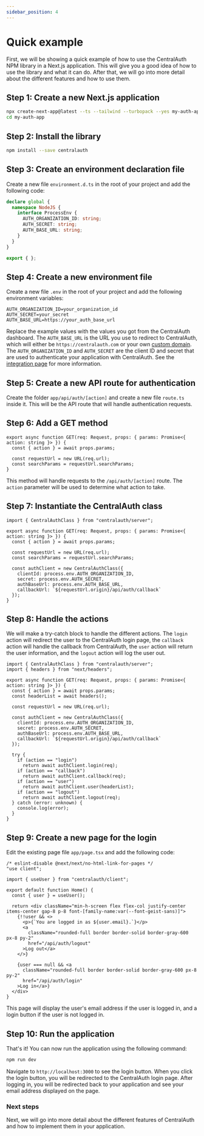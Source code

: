 ```yaml
---
sidebar_position: 4
---
```


# Quick example

First, we will be showing a quick example of how to use the CentralAuth NPM library in a Next.js application. This will give you a good idea of how to use the library and what it can do. After that, we will go into more detail about the different features and how to use them.

## Step 1: Create a new Next.js application

```bash
npx create-next-app@latest --ts --tailwind --turbopack --yes my-auth-app
cd my-auth-app
```

## Step 2: Install the library

```bash
npm install --save centralauth
```

## Step 3: Create an environment declaration file

Create a new file `environment.d.ts` in the root of your project and add the following code:

```typescript
declare global {
  namespace NodeJS {
    interface ProcessEnv {
      AUTH_ORGANIZATION_ID: string;
      AUTH_SECRET: string;
      AUTH_BASE_URL: string;
    }
  }
}

export { };
```

## Step 4: Create a new environment file

Create a new file `.env` in the root of your project and add the following environment variables:

```env
AUTH_ORGANIZATION_ID=your_organization_id
AUTH_SECRET=your_secret
AUTH_BASE_URL=https://your_auth_base_url
```
Replace the example values with the values you got from the CentralAuth dashboard. The `AUTH_BASE_URL` is the URL you use to redirect to CentralAuth, which will either be `https://centralauth.com` or your own [custom domain](/admin/dashboard/organization/settings#custom-domains). The `AUTH_ORGANIZATION_ID` and `AUTH_SECRET` are the client ID and secret that are used to authenticate your application with CentralAuth. See the [integration page](/admin/dashboard/organization/integration) for more information.

## Step 5: Create a new API route for authentication

Create the folder `app/api/auth/[action]` and create a new file `route.ts` inside it. This will be the API route that will handle authentication requests.

## Step 6: Add a GET method

```tsx
export async function GET(req: Request, props: { params: Promise<{ action: string }> }) {
  const { action } = await props.params;

  const requestUrl = new URL(req.url);
  const searchParams = requestUrl.searchParams;
}
```

This method will handle requests to the `/api/auth/[action]` route. The `action` parameter will be used to determine what action to take.

## Step 7: Instantiate the CentralAuth class

```tsx
import { CentralAuthClass } from "centralauth/server";

export async function GET(req: Request, props: { params: Promise<{ action: string }> }) {
  const { action } = await props.params;
  
  const requestUrl = new URL(req.url);
  const searchParams = requestUrl.searchParams;

  const authClient = new CentralAuthClass({
    clientId: process.env.AUTH_ORGANIZATION_ID,
    secret: process.env.AUTH_SECRET,
    authBaseUrl: process.env.AUTH_BASE_URL,
    callbackUrl: `${requestUrl.origin}/api/auth/callback`
  });
}
```

## Step 8: Handle the actions

We will make a try-catch block to handle the different actions. The `login` action will redirect the user to the CentralAuth login page, the `callback` action will handle the callback from CentralAuth, the `user` action will return the user information, and the `logout` action will log the user out.

```tsx
import { CentralAuthClass } from "centralauth/server";
import { headers } from "next/headers";

export async function GET(req: Request, props: { params: Promise<{ action: string }> }) {
  const { action } = await props.params;
  const headerList = await headers();
  
  const requestUrl = new URL(req.url);

  const authClient = new CentralAuthClass({
    clientId: process.env.AUTH_ORGANIZATION_ID,
    secret: process.env.AUTH_SECRET,
    authBaseUrl: process.env.AUTH_BASE_URL,
    callbackUrl: `${requestUrl.origin}/api/auth/callback`
  });

  try {
    if (action == "login")
      return await authClient.login(req);
    if (action == "callback")
      return await authClient.callback(req);
    if (action == "user")
      return await authClient.user(headerList);
    if (action == "logout")
      return await authClient.logout(req);
  } catch (error: unknown) {
    console.log(error);
  }
}
```

## Step 9: Create a new page for the login

Edit the existing page file `app/page.tsx` and add the following code:

```tsx
/* eslint-disable @next/next/no-html-link-for-pages */
"use client";

import { useUser } from "centralauth/client";

export default function Home() {
  const { user } = useUser();

  return <div className="min-h-screen flex flex-col justify-center items-center gap-8 p-8 font-[family-name:var(--font-geist-sans)]">
    {!!user && <>
      <p>{`You are logged in as ${user.email}.`}</p>
      <a
        className="rounded-full border border-solid border-gray-600 px-8 py-2"
        href="/api/auth/logout"
      >Log out</a>
    </>}

    {user === null && <a
      className="rounded-full border border-solid border-gray-600 px-8 py-2"
      href="/api/auth/login"
    >Log in</a>}
  </div>
}
```

This page will display the user's email address if the user is logged in, and a login button if the user is not logged in.

## Step 10: Run the application

That's it! You can now run the application using the following command:

```bash
npm run dev
```

Navigate to `http://localhost:3000` to see the login button. When you click the login button, you will be redirected to the CentralAuth login page. After logging in, you will be redirected back to your application and see your email address displayed on the page.

### Next steps

Next, we will go into more detail about the different features of CentralAuth and how to implement them in your application. 